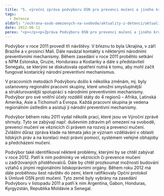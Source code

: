 ```yaml
---
title: "5. výroční zpráva podvýboru OSN pro prevenci mučení a jiného krutého zacházení"
tags:
  - Detence
oldUrl: "/ochrana-osob-omezenych-na-svobode/aktuality-z-detenci/aktuality-z-detenci-2012/5-vyrocni-zprava-podvyboru-osn-pro-prevenci-muceni-a-jineho-kruteho-zachazeni/"
date: 2012-06-11
perex: "<p></p><p>Zpráva Podvýboru OSN pro prevenci mučení a jiného krutého, nelidského nebo ponižujícího zacházení nebo trestání pokrývá práci 25 členů Podvýboru za rok 2011. Představuje záležitosti, které Podvýbor aktuálně řeší, a prezentuje stanoviska Podvýboru. </p>"
---
```


<!-- imported from the old website -->

<p>Podvýbor v roce 2011 provedl tři návštěvy. V březnu to byla Ukrajina, v září Brazílie a v prosinci Mali. Dále navázal kontakty s některými národními preventivními mechanismy. Během zasedání v roce 2011 proběhlo setkání s NPM Estonska, Gruzie, Hondurasu a Kostariky a dále s představiteli Senegalu, se kterými se diskutovala opatření nutná k tomu, aby mohl začít fungovat kostarický národní preventivní mechanismus.</p><p>V pracovních metodách Podvýboru došlo k několika změnám, mj. byly ustanoveny regionální pracovní skupiny, které umožní smysluplnější a strukturovanější spolupráci s národními preventivními mechanismy. Podvýbor pro své vnitřní účely rozdělil státy do 4 regionů – Afrika, Latinská Amerika, Asie a Tichomoří a Evropa. Každá pracovní skupina je vedena regionálním ústředím a asistují jí národní preventivní mechanismy.</p><p>Podvýbor během roku 2011 vydal několik prací, které jsou ve Výroční zprávě shrnuty. Tyto se zabývají např. duševním zdravím při omezení na svobodě, prevencí mučení ve věznicích či právem na rozvoj a prevenci mučení. Zvláštní důraz zpráva klade na témata jako je význam vzdělávání v oblasti lidských práv a na korelaci mezi právní pomocí, systémem veřejné obhajoby a předcházení mučení. </p><p>Podvýbor také identifikoval některé problémy, kterými by se chtěl zabývat v roce 2012. Patří k nim podmínky ve věznicích či prevence mučení u zadržovaných přistěhovalců. Dále by chtěl prozkoumat možnosti budování vztahů s jinými regionálními lidskoprávními orgány. Během roku 2012 má dále proběhnou šest návštěv do zemí, které ratifikovaly Opční protokol k Úmluvě OSN proti mučení. Tyto země byly vybrány na zasedání Podvýboru v listopadu 2011 a patří k nim Argentina, Gabon, Honduras, Kyrgyzstán, Republika Moldávie a Senegal. </p>
